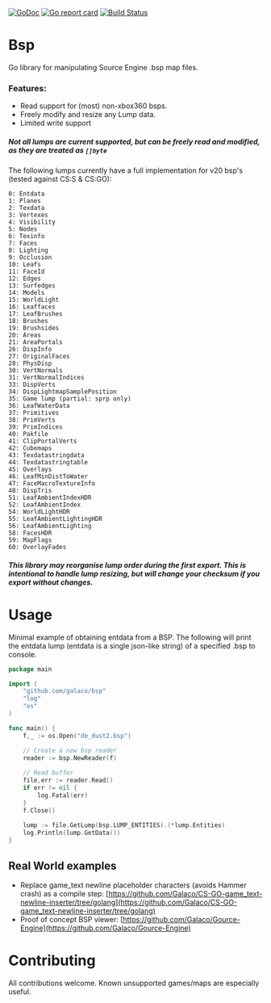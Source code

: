 [![GoDoc](https://godoc.org/github.com/Galaco/bsp?status.svg)](https://godoc.org/github.com/Galaco/bsp)
[![Go report card](https://goreportcard.com/badge/github.com/galaco/bsp)](https://goreportcard.com/badge/github.com/galaco/bsp)
[![Build Status](https://travis-ci.com/Galaco/bsp.svg?branch=dev)](https://travis-ci.com/Galaco/bsp)

# Bsp
Go library for manipulating Source Engine .bsp map files.

### Features:
* Read support for (most) non-xbox360 bsps.
* Freely modify and resize any Lump data.
* Limited write support

##### Not all lumps are current supported, but can be freely read and modified, as they are treated as `[]byte`

The following lumps currently have a full implementation for v20 bsp's (tested against CS:S & CS:GO):

```
0: Entdata
1: Planes
2: Texdata
3: Vertexes
4: Visibility
5: Nodes
6: Texinfo
7: Faces
8: Lighting
9: Occlusion
10: Leafs
11: FaceId
12: Edges
13: Surfedges
14: Models
15: WorldLight
16: Leaffaces
17: LeafBrushes
18: Brushes
19: Brushsides
20: Areas
21: AreaPortals
26: DispInfo
27: OriginalFaces
28: PhysDisp
30: VertNormals
31: VertNormalIndices
33: DispVerts
34: DispLightmapSamplePosition
35: Game lump (partial: sprp only)
36: LeafWaterData
37: Primitives
38: PrimVerts
39: PrimIndices
40: Pakfile
41: ClipPortalVerts
42: Cubemaps
43: Texdatastringdata
44: Texdatastringtable
45: Overlays
46: LeafMinDistToWater
47: FaceMacroTextureInfo
48: DispTris
51: LeafAmbientIndexHDR
52: LeafAmbientIndex
54: WorldLightHDR
55: LeafAmbientLightingHDR
56: LeafAmbientLighting
58: FacesHDR
59: MapFlags
60: OverlayFades
```

##### This library may reorganise lump order during the first export. This is intentional to handle lump resizing, but will change your checksum if you export without changes.

# Usage

Minimal example of obtaining entdata from a BSP. The following will print the entdata
lump (entdata is a single json-like string) of a specified .bsp to console.

```go
package main

import (
	"github.com/galaco/bsp"
	"log"
	"os"
)

func main() {
	f,_ := os.Open("de_dust2.bsp")

	// Create a new bsp reader
	reader := bsp.NewReader(f)
	
	// Read buffer
	file,err := reader.Read()
	if err != nil {
		log.Fatal(err)
	}
	f.Close()
    
	lump := file.GetLump(bsp.LUMP_ENTITIES).(*lump.Entities)
	log.Println(lump.GetData())
}
```

## Real World examples
* Replace game_text newline placeholder characters (avoids Hammer crash) as a compile step: [https://github.com/Galaco/CS-GO-game_text-newline-inserter/tree/golang](https://github.com/Galaco/CS-GO-game_text-newline-inserter/tree/golang)
* Proof of concept BSP viewer: [https://github.com/Galaco/Gource-Engine](https://github.com/Galaco/Gource-Engine)


# Contributing
All contributions welcome. Known unsupported games/maps are especially useful.

